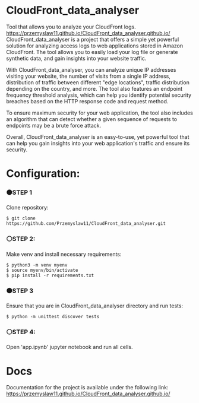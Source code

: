 # CloudFront_data_analyser 
Tool that allows you to analyze your CloudFront logs.
https://przemyslaw11.github.io/CloudFront_data_analyser.github.io/
CloudFront_data_analyser is a project that offers a simple yet powerful solution for analyzing access logs to web applications stored in Amazon CloudFront. The tool allows you to easily load your log file or generate synthetic data, and gain insights into your website traffic.

With CloudFront_data_analyser, you can analyze unique IP addresses visiting your website, the number of visits from a single IP address, distribution of traffic between different "edge locations", traffic distribution depending on the country, and more. The tool also features an endpoint frequency threshold analysis, which can help you identify potential security breaches based on the HTTP response code and request method.

To ensure maximum security for your web application, the tool also includes an algorithm that can detect whether a given sequence of requests to endpoints may be a brute force attack.

Overall, CloudFront_data_analyser is an easy-to-use, yet powerful tool that can help you gain insights into your web application's traffic and ensure its security.

# Configuration:

### ⚫STEP 1 
  Clone repository:
  
    $ git clone https://github.com/Przemyslaw11/CloudFront_data_analyser.git
    
### ⚪STEP 2:
  Make venv and install necessary requirements:
  
    $ python3 -m venv myenv
    $ source myenv/bin/activate
    $ pip install -r requirements.txt

### ⚫STEP 3
  Ensure that you are in CloudFront_data_analyser directory and run tests:
  
    $ python -m unittest discover tests
    
### ⚪STEP 4:
  Open 'app.ipynb' jupyter notebook and run all cells.

# Docs
  Documentation for the project is available under the following link: https://przemyslaw11.github.io/CloudFront_data_analyser.github.io/
